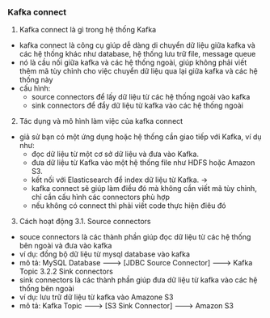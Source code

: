 ### Kafka connect

1. Kafka connect là gì trong hệ thống Kafka
- kafka connect là công cụ giúp dễ dàng di chuyển dữ liệu giữa kafka và các hệ thống khác như database, hệ thống lưu trữ file, message queue
- nó là cầu nối giữa kafka và các hệ thống ngoài, giúp không phải viết thêm mã tùy chỉnh cho việc chuyển dữ liệu qua lại giữa kafka và các hệ thống này
- cấu hình:
  - source connectors để lấy dữ liệu từ các hệ thống ngoài vào kafka
  - sink connectors để đẩy dữ liệu từ kafka vào các hệ thống ngoài

2. Tác dụng và mô hình làm việc của kafka connect
- giả sử bạn có một ứng dụng hoặc hệ thống cần giao tiếp với Kafka, ví dụ như:
  - đọc dữ liệu từ một cơ sở dữ liệu và đưa vào Kafka.
  - đưa dữ liệu từ Kafka vào một hệ thống file như HDFS hoặc Amazon S3.
  - kết nối với Elasticsearch để index dữ liệu từ Kafka.
->
  - kafka connect sẽ giúp làm điều đó mà không cần viết mã tùy chỉnh, chỉ cần cấu hình các connectors phù hợp
  - nếu không có connect thì phải viết code thực hiện điêu đó

3. Cách hoạt động
3.1. Source connectors
- souce connectors là các thành phần giúp đọc dữ liệu từ các hệ thống bên ngoài và đưa vào kafka
- ví dụ: đồng bộ dữ liệu từ mysql database vào kafka
- mô tả: MySQL Database ---> [JDBC Source Connector] ---> Kafka Topic
3.2.2 Sink connectors
- sink connectors là các thành phần giúp đưa dữ liệu từ kafka vào các hệ thống bên ngoài
- ví dụ: lưu trữ dữ liệu từ kafka vào Amazone S3
- mô tả: Kafka Topic ---> [S3 Sink Connector] ---> Amazon S3
